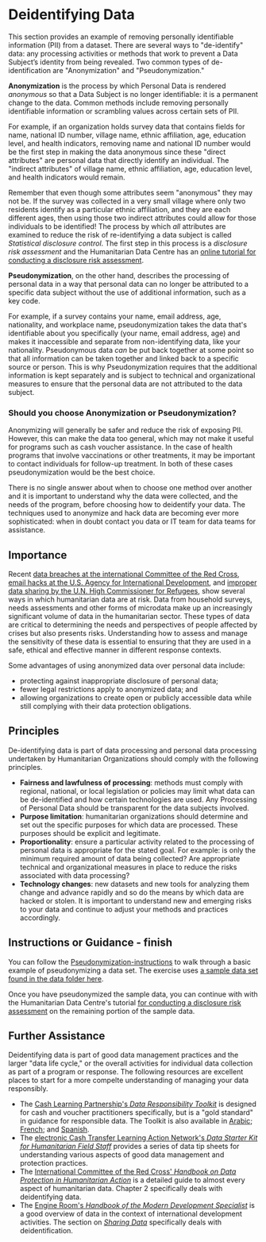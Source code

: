 # Deidentifying Data
This section provides an example of removing personally identifiable information (PII) from a dataset. There are several ways to "de-identify" data: any processing activities or methods that work to prevent a Data Subject’s identity from being revealed. Two common types of de-identification are "Anonymization" and "Pseudonymization."

**Anonymization** is the process by which Personal Data is rendered *anonymous* so that a Data Subject is no longer identifiable: it is a permanent change to the data. Common methods include removing personally identifiable information or scrambling values across certain sets of PII.

For example, if an organization holds survey data that contains fields for name, national ID number, village name, ethnic affiliation, age, education level, and health indicators, removing name and national ID number would be the first step in making the data anonymous since these "direct attributes" are personal data that directly identify an individual. The "indirect attributes" of village name, ethnic affiliation, age, education level, and health indicators would remain.

Remember that even though some attributes seem "anonymous" they may not be. If the survey was collected in a very small village where only two residents identify as a particular ethnic affiliation, and they are each different ages, then using those two indirect attributes could allow for those individuals to be identified! The process by which *all* attributes are examined to reduce the risk of re-identifying a data subject is called *Statistical disclosure control*. The first step in this process is a *disclosure risk assessment* and the Humanitarian Data Centre has an [online tutorial for conducting a disclosure risk assessment](https://centre.humdata.org/learning-path/disclosure-risk-assessment-overview/).

**Pseudonymization**, on the other hand, describes the processing of personal data in a way that personal data can no longer be attributed to a specific data subject without the use of additional information, such as a key code.

For example, if a survey contains your name, email address, age, nationality, and workplace name, pseudonymization takes the data that's identifiable about you specifically (your name, email address, age) and makes it inaccessible and separate from non-identifying data, like your nationality. Pseudonymous data *can* be put back together at some point so that all information can be taken together and linked back to a specific source or person. This is why Pseudonymization requires that the additional information is kept separately and is subject to technical and organizational measures to ensure that the personal data are not attributed to the data subject.

### Should you choose Anonymization or Pseudonymization?
Anonymizing will generally be safer and reduce the risk of exposing PII. However, this can make the data too general, which may not make it useful for programs such as cash voucher assistance. In the case of health programs that involve vaccinations or other treatments, it may be important to contact individuals for follow-up treatment. In both of these cases pseudonymization would be the best choice.

There is no single answer about when to choose one method over another and it is important to understand why the data were collected, and the needs of the program, before choosing how to deidentify your data. The techniques used to anonymize and hack data are becoming ever more sophisticated: when in doubt contact you data or IT team for data teams for assistance.

## Importance
 Recent [data breaches at the international Committee of the Red Cross](https://www.icrc.org/en/document/cyber-attack-icrc-what-we-know), [email hacks at the U.S. Agency for International Development](https://www.devex.com/news/usaid-hack-is-wakeup-call-for-aid-industry-on-cybersecurity-100028), and [improper data sharing by the U.N. High Commissioner for Refugees](https://www.hrw.org/news/2021/06/15/un-shared-rohingya-data-without-informed-consent#), show several ways in which humanitarian data are at risk. Data from household surveys, needs assessments and other forms of microdata make up an increasingly significant volume of data in the humanitarian sector. These types of data are critical to determining the needs and perspectives of people affected by crises but also presents risks. Understanding how to assess and manage the sensitivity of these data is essential to ensuring that they are used in a safe, ethical and effective manner in different response contexts.

 Some advantages of using anonymized data over personal data include:
 - protecting against inappropriate disclosure of personal data;
 - fewer legal restrictions apply to anonymized data; and
 - allowing organizations to create open or publicly accessible data while still complying with their data protection obligations.

## Principles
De-identifying data is part of data processing and personal data processing undertaken by Humanitarian Organizations should comply with the following principles.
- **Fairness and lawfulness of processing**: methods must comply with regional, national, or local legislation or policies may limit what data can be de-identified and how certain technologies are used. Any Processing of Personal Data should be transparent for the data subjects involved.
- **Purpose limitation**: humanitarian organizations should determine and set out the specific purposes for which data are processed. These purposes
should be explicit and legitimate.
- **Proportionality**: ensure a particular activity related to the processing of personal data is appropriate for the stated goal. For example: is only the minimum required amount of data being collected? Are appropriate technical and organizational measures in place to reduce the risks associated with data processing?
- **Technology changes**: new datasets and new tools for analyzing them change and advance rapidly and so do the means by which data are hacked or stolen. It is important to understand new and emerging risks to your data and continue to adjust your methods and practices accordingly.

## Instructions or Guidance - finish
You can follow the [Pseudonymization-instructions](Deidentification\Pseudonymization-instructions.md) to walk through a basic example of pseudonymizing a data set. The exercise uses [a sample data set found in the data folder here](Deidentification\data\Pseudonymization_example.csv).

Once you have pseudonymized the sample data, you can continue with with the Humanitarian Data Centre's tutorial [for conducting a disclosure risk assessment](https://centre.humdata.org/learning-path/disclosure-risk-assessment-overview/) on the remaining portion of the sample data.

## Further Assistance
Deidentifying data is part of good data management practices and the larger "data life cycle," or the overall activities for individual data collection as part of a program or response. The following resources are excellent places to start for a more compelte understanding of managing your data responsibly.
- The [Cash Learning Partnership's *Data Responsibility Toolkit*](https://www.calpnetwork.org/wp-content/uploads/2021/03/Data-Responsibility-Toolkit_A-guide-for-Cash-and-Voucher-Practitioners.pdf) is designed for cash and voucher practitioners specifically, but is a "gold standard" in guidance for responsible data. The Toolkit is also available in [Arabic](https://www.calpnetwork.org/ar/publication/data-responsibility-toolkit-a-guide-for-cva-practitioners/); [French](https://www.calpnetwork.org/fr/publication/data-responsibility-toolkit-a-guide-for-cva-practitioners/); and [Spanish](https://www.calpnetwork.org/fr/publication/data-responsibility-toolkit-a-guide-for-cva-practitioners/).
- The [electronic Cash Transfer Learning Action Network's *Data Starter Kit for Humanitarian Field Staff*](https://www.calpnetwork.org/wp-content/uploads/2020/06/DataStarterKitforFieldStaffELAN.pdf) provides a series of data tip sheets for understanding various aspects of good data management and protection practices.
- The [International Committee of the Red Cross' *Handbook on Data Protection in Humanitarian Action*](https://www.icrc.org/en/data-protection-humanitarian-action-handbook) is a detailed guide to almost every aspect of humanitarian data. Chapter 2 specifically deals with deidentifying data.
- The [Engine Room's *Handbook of the Modern Development Specialist*](https://the-engine-room.github.io/responsible-data-handbook/) is a good overview of data in the context of international development activities. The section on [*Sharing Data*](https://the-engine-room.github.io/responsible-data-handbook/chapters/chapter-02c-sharing-data.html) specifically deals with deidentification.

